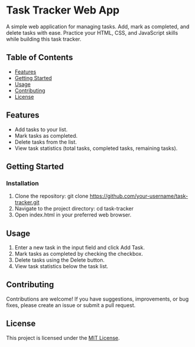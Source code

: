 ﻿# Task Tracker Web App

A simple web application for managing tasks. Add, mark as completed, and delete tasks with ease. Practice your HTML, CSS, and JavaScript skills while building this task tracker.

## Table of Contents

- [Features](#features)
- [Getting Started](#getting-started)
- [Usage](#usage)
- [Contributing](#contributing)
- [License](#license)

## Features

- Add tasks to your list.
- Mark tasks as completed.
- Delete tasks from the list.
- View task statistics (total tasks, completed tasks, remaining tasks).



## Getting Started

### Installation

1. Clone the repository: git clone https://github.com/your-username/task-tracker.git
2. Navigate to the project directory: cd task-tracker
3. Open index.html in your preferred web browser.

## Usage

1. Enter a new task in the input field and click 
Add
Task.
2. Mark tasks as completed by checking the checkbox.
3. Delete tasks using the Delete button.
4. View task statistics below the task list.

## Contributing

Contributions are welcome! If you have suggestions, improvements, or bug fixes, please create an issue or submit a pull request.

## License

This project is licensed under the [MIT License](LICENSE).

